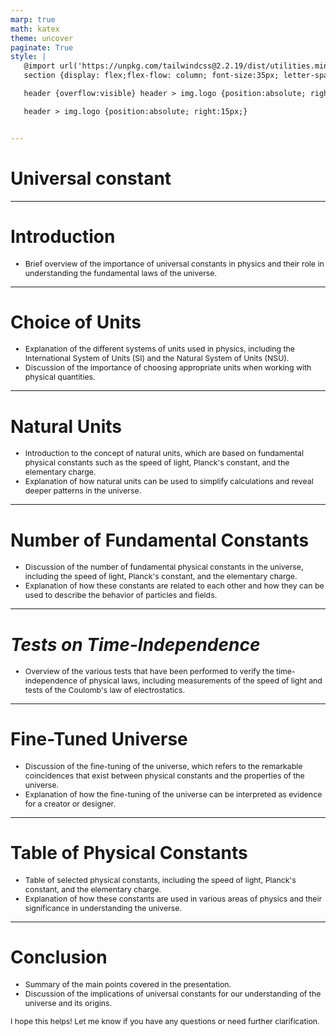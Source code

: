 ```yaml
---
marp: true
math: katex
theme: uncover
paginate: True
style: |
   @import url('https://unpkg.com/tailwindcss@2.2.19/dist/utilities.min.css');
   section {display: flex;flex-flow: column; font-size:35px; letter-spacing:1.4px;}

   header {overflow:visible} header > img.logo {position:absolute; right:15px;}

   header > img.logo {position:absolute; right:15px;}


---
```

<!-- backgroundColor: white -->
<!-- _class: lead -->

 # Universal constant

---
<style scoped>p,li {font-size:0.96em}</style>

 # Introduction

- Brief overview of the importance of universal constants in physics and their role in understanding the fundamental laws of the universe.

---
<style scoped>p,li {font-size:0.92em}</style>

 # Choice of Units
- Explanation of the different systems of units used in physics, including the International System of Units (SI) and the Natural System of Units (NSU).
- Discussion of the importance of choosing appropriate units when working with physical quantities.


---
<style scoped>p,li {font-size:0.92em}</style>

 # Natural Units

- Introduction to the concept of natural units, which are based on fundamental physical constants such as the speed of light, Planck's constant, and the elementary charge.
- Explanation of how natural units can be used to simplify calculations and reveal deeper patterns in the universe.

---
<style scoped>p,li {font-size:0.92em}</style>

 # Number of Fundamental Constants

- Discussion of the number of fundamental physical constants in the universe, including the speed of light, Planck's constant, and the elementary charge.
- Explanation of how these constants are related to each other and how they can be used to describe the behavior of particles and fields.

---
<style scoped>p,li {font-size:0.96em}</style>

 # _Tests on Time-Independence_
- Overview of the various tests that have been performed to verify the time-independence of physical laws, including measurements of the speed of light and tests of the Coulomb's law of electrostatics.


---
<style scoped>p,li {font-size:0.92em}</style>

 # Fine-Tuned Universe

- Discussion of the fine-tuning of the universe, which refers to the remarkable coincidences that exist between physical constants and the properties of the universe.
- Explanation of how the fine-tuning of the universe can be interpreted as evidence for a creator or designer.

---
<style scoped>p,li {font-size:0.92em}</style>

 # Table of Physical Constants

- Table of selected physical constants, including the speed of light, Planck's constant, and the elementary charge.
- Explanation of how these constants are used in various areas of physics and their significance in understanding the universe.

---
<style scoped>p,li {font-size:0.88em}</style>

 # Conclusion

- Summary of the main points covered in the presentation.
- Discussion of the implications of universal constants for our understanding of the universe and its origins.

I hope this helps! Let me know if you have any questions or need further clarification.
